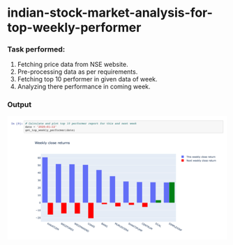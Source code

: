 # indian-stock-market-analysis-for-top-weekly-performer

### Task performed:

1. Fetching price data from NSE website.
2. Pre-processing data as per requirements.
3. Fetching top 10 performer in given data of week.
4. Analyzing there performance in coming week.

### Output
![Output](end-result.png "Output")
